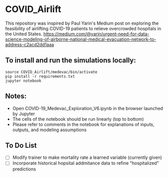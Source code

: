 # COVID_Airlift

This repository was inspired by Paul Yarin's Medium post on exploring the feasibility of airlifting COVID-19 patients to relieve overcrowded hospitals in the United States.
https://medium.com/@yarin/urgent-need-for-data-science-modeling-of-airborne-national-medical-evacuation-network-to-address-c2acd2dd1aaa

## To install and run the simulations locally:
```
source COVID_Airlift/medevac/bin/activate
pip install -r requirements.txt
jupyter notebook
```
## Notes:
- Open COVID-19_Medevac_Exploration_V6.ipynb in the browser launched by Jupyter 
- The cells of the notebook should be run linearly (top to bottom)
- Please refer to comments in the notebook for explanations of inputs, outputs, and modeling assumptions

## To Do List
- [ ] Modify trainer to make mortality rate a learned variable (currently given)
- [ ] Incorporate historical hopsital addmitance data to refine "hospitalized" predictions
